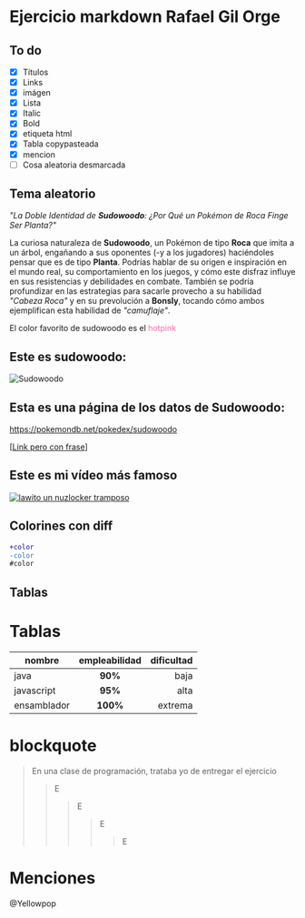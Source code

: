 # Ejercicio markdown Rafael Gil Orge

## To do

- [x] Títulos
- [x] Links
- [x] imágen
- [x] Lista
- [x] Italic
- [x] Bold
- [x] etiqueta html
- [x] Tabla copypasteada
- [x] mencion
- [ ] Cosa aleatoria desmarcada

## Tema aleatorio

*"La Doble Identidad de **Sudowoodo**: ¿Por Qué un Pokémon de Roca Finge Ser Planta?"*

La curiosa naturaleza de **Sudowoodo**, un Pokémon de tipo **Roca** que imita a un árbol, engañando a sus oponentes (-y a los jugadores) haciéndoles pensar que es de tipo **Planta**. Podrías hablar de su origen e inspiración en el mundo real, su comportamiento en los juegos, y cómo este disfraz influye en sus resistencias y debilidades en combate. También se podría profundizar en las estrategias para sacarle provecho a su habilidad *"Cabeza Roca"* y en su prevolución a **Bonsly**, tocando cómo ambos ejemplifican esta habilidad de *"camuflaje"*.

El color favorito de sudowoodo es el <span style="color:hotpink"> hotpink  </span>


## Este es sudowoodo:

![Sudowoodo](https://www.pokemon.com/static-assets/content-assets/cms2/img/pokedex/full/185.png)

## Esta es una página de los datos de Sudowoodo:


https://pokemondb.net/pokedex/sudowoodo

[[Link pero con frase](https://pokemondb.net/pokedex/sudowoodo)]


## Este es mi vídeo más famoso

[![Iawito un nuzlocker tramposo](https://img.youtube.com/vi/KzD6mA9vK-c/0.jpg)](https://www.youtube.com/watch?v=KzD6mA9vK-c)



## Colorines con diff

```diff
+color
-color
#color

```


## Tablas

# Tablas
nombre      | empleabilidad | dificultad
---         | :---:         |---:
java        | **90%**       | baja
javascript  | **95%**       | alta
ensamblador | **100%**      | extrema



# blockquote

>En una clase de programación, trataba yo de entregar el ejercicio
>>E
>>>E
>>>>E
>>>>>E

# Menciones

@Yellowpop







